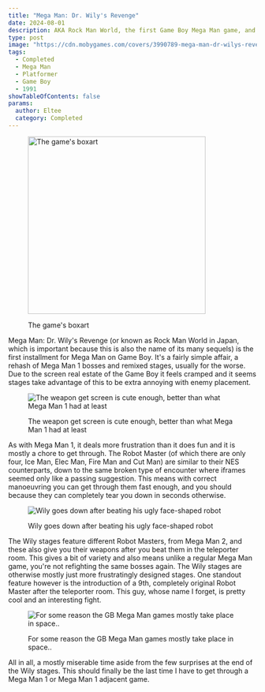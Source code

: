 ```yaml
---
title: "Mega Man: Dr. Wily's Revenge"
date: 2024-08-01
description: AKA Rock Man World, the first Game Boy Mega Man game, and a sad return to Mega Man 1
type: post
image: "https://cdn.mobygames.com/covers/3990789-mega-man-dr-wilys-revenge-game-boy-front-cover.jpg"
tags:
  - Completed
  - Mega Man
  - Platformer
  - Game Boy
  - 1991
showTableOfContents: false
params:
  author: Eltee
  category: Completed
---
```

<figure><img src="https://cdn.mobygames.com/covers/3990789-mega-man-dr-wilys-revenge-game-boy-front-cover.jpg" alt="The game's boxart" width="360px"><figcaption><p>The game's boxart</p></figcaption></figure>

Mega Man: Dr. Wily's Revenge (or known as Rock Man World in Japan, which is important because this is also the name of its many sequels) is the first installment for Mega Man on Game Boy.
It's a fairly simple affair, a rehash of Mega Man 1 bosses and remixed stages, usually for the worse. Due to the screen real estate of the Game Boy it feels cramped and it seems stages take advantage of this to be extra annoying with enemy placement.

<figure><img src="/images/completed/megamangb/s1.jpg" alt="The weapon get screen is cute enough, better than what Mega Man 1 had at least"><figcaption><p>The weapon get screen is cute enough, better than what Mega Man 1 had at least</p></figcaption></figure>

As with Mega Man 1, it deals more frustration than it does fun and it is mostly a chore to get through. The Robot Master (of which there are only four, Ice Man, Elec Man, Fire Man and Cut Man) are similar to their NES counterparts, down to the same broken type of encounter where iframes seemed only like a passing suggestion. This means with correct manoeuvring you can get through them fast enough, and you should because they can completely tear you down in seconds otherwise.

<figure><img src="/images/completed/megamangb/s2.jpg" alt="Wily goes down after beating his ugly face-shaped robot"><figcaption><p>Wily goes down after beating his ugly face-shaped robot</p></figcaption></figure>

The Wily stages feature different Robot Masters, from Mega Man 2, and these also give you their weapons after you beat them in the teleporter room. This gives a bit of variety and also means unlike a regular Mega Man game, you're not refighting the same bosses again. The Wily stages are otherwise mostly just more frustratingly designed stages. One standout feature however is the introduction of a 9th, completely original Robot Master after the teleporter room. This guy, whose name I forget, is pretty cool and an interesting fight.

<figure><img src="/images/completed/megamangb/s3.jpg" alt="For some reason the GB Mega Man games mostly take place in space.."><figcaption><p>For some reason the GB Mega Man games mostly take place in space..</p></figcaption></figure>

All in all, a mostly miserable time aside from the few surprises at the end of the Wily stages. This should finally be the last time I have to get through a Mega Man 1 or Mega Man 1 adjacent game.